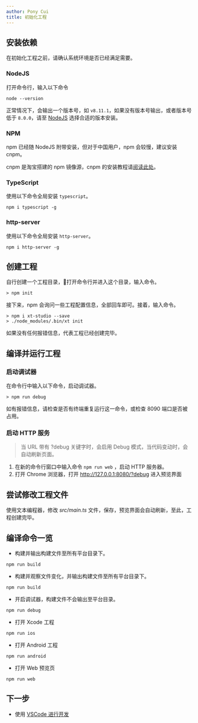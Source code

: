 ```yaml
---
author: Pony Cui
title: 初始化工程
---
```


## 安装依赖

在初始化工程之前，请确认系统环境是否已经满足需要。

### NodeJS

打开命令行，输入以下命令

```shell
node --version
```

正常情况下，会输出一个版本号，如 ```v8.11.1```，如果没有版本号输出，或者版本号低于 ```8.0.0```，请至 [NodeJS](https://nodejs.org/) 选择合适的版本安装。

### NPM

npm 已经随 NodeJS 附带安装，但对于中国用户，npm 会较慢，建议安装 cnpm。

cnpm 是淘宝搭建的 npm 镜像源，cnpm 的安装教程请[阅读此处](http://npm.taobao.org)。

### TypeScript

使用以下命令全局安装 ```typescript```。

```shell
npm i typescript -g
```

### http-server

使用以下命令全局安装 ```http-server```。

```shell
npm i http-server -g
```

## 创建工程

自行创建一个工程目录，打开命令行并进入这个目录，输入命令。

```shell
> npm init
```

接下来，npm 会询问一些工程配置信息，全部回车即可。接着，输入命令。

```shell
> npm i xt-studio --save
> ./node_modules/.bin/xt init
```

如果没有任何报错信息，代表工程已经创建完毕。

## 编译并运行工程

### 启动调试器

在命令行中输入以下命令，启动调试器。

```shell
> npm run debug
```

如有报错信息，请检查是否有终端重复运行这一命令，或检查 8090 端口是否被占用。

### 启动 HTTP 服务

> 当 URL 带有 ?debug 关键字时，会启用 Debug 模式，当代码变动时，会自动刷新页面。

1. 在新的命令行窗口中输入命令 ```npm run web``` ，启动 HTTP 服务器。
2. 打开 Chrome 浏览器，打开 http://127.0.0.1:8080/?debug 进入预览界面

## 尝试修改工程文件

使用文本编程器，修改 *src/main.ts* 文件，保存，预览界面会自动刷新，至此，工程创建完毕。

## 编译命令一览

* 构建并输出构建文件至所有平台目录下。

```shell
npm run build 
```

* 构建并观察文件变化，并输出构建文件至所有平台目录下。

```shell
npm run build 
```

* 开启调试器，构建文件不会输出至平台目录。

```shell
npm run debug
```

* 打开 Xcode 工程

```shell
npm run ios
```

* 打开 Android 工程

```shell
npm run android
```

* 打开 Web 预览页

```shell
npm run web
```

## 下一步

* 使用 [VSCode 进行开发](guide-vscode.md)